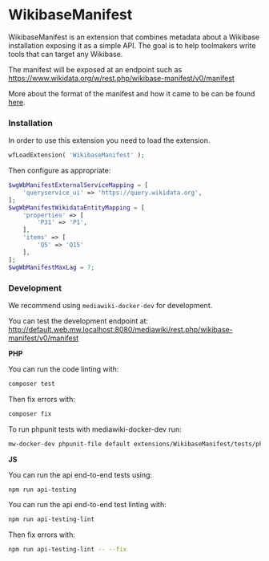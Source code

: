 # WikibaseManifest

WikibaseManifest is an extension that combines metadata about a Wikibase installation exposing it as a simple API.
The goal is to help toolmakers write tools that can target any Wikibase.

The manifest will be exposed at an endpoint such as https://www.wikidata.org/w/rest.php/wikibase-manifest/v0/manifest

More about the format of the manifest and how it came to be can be found [here](/docs/manifest_output_format.md).

### Installation

In order to use this extension you need to load the extension.

```php
wfLoadExtension( 'WikibaseManifest' );
```

Then configure as appropriate:

```php
$wgWbManifestExternalServiceMapping = [
	'queryservice_ui' => 'https://query.wikidata.org',
];
$wgWbManifestWikidataEntityMapping = [
	'properties' => [
		'P31' => 'P1',
	],
	'items' => [
		'Q5' => 'Q15'
	],
];
$wgWbManifestMaxLag = 7;
```

### Development

We recommend using `mediawiki-docker-dev` for development.

You can test the development endpoint at:
http://default.web.mw.localhost:8080/mediawiki/rest.php/wikibase-manifest/v0/manifest

**PHP**

You can run the code linting with:
```sh
composer test
```

Then fix errors with:
```sh
composer fix
```

To run phpunit tests with mediawiki-docker-dev run:
```sh
mw-docker-dev phpunit-file default extensions/WikibaseManifest/tests/phpunit/
```

**JS**

You can run the api end-to-end tests using:
```sh
npm run api-testing
```

You can run the api end-to-end test linting with:
```sh
npm run api-testing-lint
```

Then fix errors with:
```sh
npm run api-testing-lint -- --fix
```
